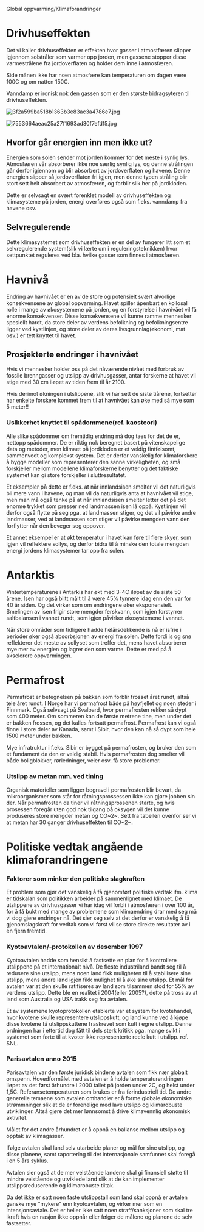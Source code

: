 Global oppvarming/Klimaforandringer

# Drivhuseffekten

Det vi kaller drivhuseffekten er effekten hvor gasser i atmostfæren slipper igjennom solstråler som varmer opp jorden, men gassene stopper disse varmestrålene fra jordoverflaten og holder dem inne i atmosfæren.

Side månen ikke har noen atmosfære kan temperaturen om dagen være 100C og om natten 150C.

Vanndamp er ironisk nok den gassen som er den største bidragsyteren til drivhuseffekten.

![3f2a599ba518b1363b3e83ac3a4786e7.jpg](../../_resources/081970c6366d43f3a14e51c95797d08f.jpg)



![7553664aeac25a27f1693ad30f7efdf5.jpg](../../_resources/6ce7fd55a80d47be91931c35472e1fcd.jpg)


## Hvorfor går energien inn men ikke ut?
Energien som solen sender mot jorden kommer for det meste i synlig lys. Atmosfæren vår absorberer ikke noe særlig synlig lys, og denne strålingen går derfor igjennom og blir absorbert av jordoverflaten og havene. Denne energien slipper så jordoverflaten fri igjen, men denne typen stråling blir stort sett helt absorbert av atmosfæren, og forblir slik her på jordkloden.

Dette er selvsagt en svært forenklet modell av drivhuseffekten og klimasysteme på jorden, energi overføres også som f.eks. vanndamp fra havene osv.


## Selvregulerende
Dette klimasystemet som drivhuseffekten er en del av fungerer litt som et selvregulerende system(slik vi lærte om i reguleringsteknikken) hvor settpunktet reguleres ved bla. hvilke gasser som finnes i atmosfæren.


# Havnivå
Endring av havnivået er en av de store og potensielt svært alvorlige konsekvensene av global oppvarming. Havet spiller åpenbart en kollosal rolle i mange av økosystemene på jorden, og en forstyrelse i havnivået vil få enorme konsekvenser. Disse konsekvensene vil kunne ramme mennesker spesiellt hardt, da store deler av verdens befolkning og befolkningsentre ligger ved kystlinjen, og store deler av deres livsgrunnlag(økonomi, mat osv.) er tett knyttet til havet.

## Prosjekterte endringer i havnivået
Hvis vi mennesker holder oss på det nåværende nivået med forbruk av fossile brenngasser og utslipp av drivhusgasser, antar forskerne at havet vil stige med 30 cm iløpet av tiden frem til år 2100.

Hvis derimot økningen i utslippene, slik vi har sett de siste tiårene, fortsetter har enkelte forskere kommet frem til at havnivået kan øke med så mye som 5 meter!!

### Usikkerhet knyttet til spådommene(ref. kaosteori)
Alle slike spådommer om fremtidig endring må dog taes for det de er, nettopp spådommer. De er riktig nok beregnet basert på vitenskapelige data og metoder, men klimaet på jordkloden er et veldig fintfølsomt, sammenvedt og komplekst system. Det er derfor vanskelig for klimaforskere å bygge modeller som representerer den sanne virkeligheten, og små forskjeller mellom modellene klimaforskerne benytter og det faktiske systemet kan gi store forskjeller i sluttresultatet.

Et eksempler på dette er f.eks. at når innlandsisen smelter vil det naturligvis bli mere vann i havene, og man vil da naturligvis anta at havnivået vil stige, men man må også tenke på at når innlandsisen smelter letter det på det enorme trykket som presser ned landmassen isen lå oppå. Kystlinjen vil derfor også flytte på seg pga. at landmassen stiger, og det vil påvirke andre landmasser, ved at landmassen som stiger vil påvirke mengden vann den forflytter når den beveger seg oppover.

Et annet eksempel er at økt temperatur i havet kan føre til flere skyer, som igjen vil reflektere sollys, og derfor bidra til å minske den totale mengden energi jordens klimasystemer tar opp fra solen.


# Antarktis

Vintertemperaturene i Antarkis har økt med 3-4C iløpet av de siste 50 årene. Isen har også blitt målt til å være 45% tynnere idag enn den var for 40 år siden. Og det virker som om endringene øker eksponensielt. Smelingen av isen frigir store mengder ferskvann, som igjen forstyrrer saltbalansen i vannet rundt, som igjen påvirker økosystemene i vannet.

Når store områder som tidligere hadde helårsdekkende is nå er isfrie i perioder øker også absorbsjonen av energi fra solen. Dette fordi is og snø reflekterer det meste av sollyset som treffer det, mens havet absorberer mye mer av energien og lagrer den som varme. Dette er med på å akselerere oppvarmingen.

# Permafrost
Permafrost er betegnelsen på bakken som forblir frosset året rundt, altså tele året rundt. I Norge har vi permafrost både på høyfjellet og noen steder i Finnmark. Også selvsagt på Svalbard, hvor permafrosten rekker så dypt som 400 meter. Om sommeren kan de første metrene tine, men under det er bakken frossen, og det kalles fortsatt permafrost. Permafrost kan vi også finne i store deler av Kanada, samt i Sibir, hvor den kan nå så dypt som hele 1500 meter under bakken.

Mye infratruktur i f.eks. Sibir er bygget på permafrosten, og bruker den som et fundament da den er veldig stabil. Hvis permafrosten dog smelter vil både boligblokker, rørledninger, veier osv. få store problemer.

### Utslipp av metan mm. ved tining
Organisk materieller som ligger begravd i permafrosten blir bevart, da mikroorganismer som står for råtningsprossessen ikke kan gjøre jobben sin der. Når permafrosten da tiner vil råtningsprossenen starte, og hvis prosessen foregår uten god nok tilgang på oksygen vil det kunne produseres store mengder metan og CO~2~. Sett fra tabellen ovenfor ser vi at metan har 30 ganger drivhuseffekten til CO~2~.

# Politiske vedtak angående klimaforandringene

### Faktorer som minker den politiske slagkraften
Et problem som gjør det vanskelig å få gjenomført politiske vedtak ifm. klima er tidskalan som politikken arbeider på sammenlignet med klimaet. De utslippene av drivhusgasser vi har idag vil forbli i atmosfæren i over 100 år, for å få bukt med mange av problemene som klimaendring drar med seg må vi dog gjøre endringer nå. Det sier seg selv at det derfor er vanskelig å få gjenomslagskraft for vedtak som vi først vil se store direkte resultater av i en fjern fremtid.

### Kyotoavtalen/-protokollen av desember 1997
Kyotoavtalen hadde som hensikt å fastsette en plan for å kontrollere utslippene på et internationalt nivå. De fleste industriland bandt seg til å redusere sine utslipp, mens noen land fikk muligheten til å stabilisere sine utslipp, mens andre land igjen fikk mulighet til å øke sine utslipp. Et mål for avtalen var at den skulle ratifiseres av land som tilsammen stod for 55% av verdens utslipp. Dette ble en realitet i 2004(eller 2005?), dette på tross av at land som Australia og USA trakk seg fra avtalen.

Et av systemene kyotoprotokollen etablerte var et system for kvotehandel, hvor kvotene skulle representere utslippskutt, og land kunne ved å kjøpe disse kvotene få utslippskuttene fraskrevet som kutt i egne utslipp. Denne ordningen har i ettertid dog fått til dels sterk kritikk pga. mange svikt i systemet som førte til at kvoter ikke representerte reele kutt i utslipp. ref. SNL.

### Parisavtalen anno 2015
Parisavtalen var den første juridisk bindene avtalen som fikk nær globalt omspenn. Hovedformålet med avtalen er å holde temperaturendringen iløpet av det først århundre i 2000 tallet på jorden under 2C, og helst under 1,5C. Referansetemperaturen som brukes er fra førindustriell tid. De andre generelle temaene som avtalen omhandler er å forme globale økonomiske strømmninger slik at de er forenelige med lave utslipp og klimarobuste utviklinger. Altså gjøre det mer lønnsomst å drive klimavennlig økonomisk aktivitet.

Målet for det andre århundret er å oppnå en ballanse mellom utslipp og opptak av klimagasser.

Ifølge avtalen skal land selv utarbeide planer og mål for sine utslipp, og disse planene, samt raportering til det internasjonale samfunnet skal foregå i en 5 års syklus. 

Avtalen sier også at de mer velstående landene skal gi finansiell støtte til mindre velstående og utviklede land slik at de kan implementer utslippsreduserende og klimarobuste tiltak.

Da det ikke er satt noen faste utslippstall som land skal oppnå er avtalen ganske mye "mykere" enn kyotoavtalen, og virker mer som en intensjonsavtale. Det er heller ikke satt noen straff/sanksjoner som skal tre ikraft hvis en nasjon ikke oppnår eller følger de målene og planene de selv fastsetter.